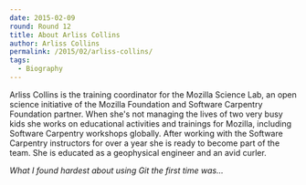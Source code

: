 ```yaml
---
date: 2015-02-09
round: Round 12
title: About Arliss Collins
author: Arliss Collins
permalink: /2015/02/arliss-collins/
tags:
  - Biography
---
```

Arliss Collins is the training coordinator for the Mozilla Science Lab, an open science initiative of the Mozilla Foundation and Software Carpentry Foundation
 partner. When she's not managing the lives of two very busy kids she works on educational activities and trainings for Mozilla, including Software Carpentry
workshops globally. After working with the Software Carpentry instructors for over a year she is ready to become part of the team.
She is educated as a geophysical engineer and an avid curler.

*What I found hardest about using Git the first time was...*
